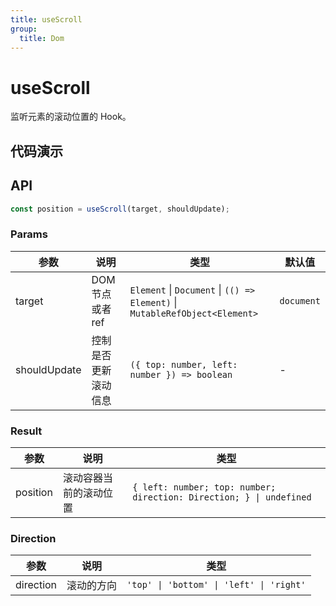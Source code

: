 ```yaml
---
title: useScroll
group:
  title: Dom
---
```


# useScroll

监听元素的滚动位置的 Hook。

## 代码演示

<code src="./demo/demo01.tsx"></code>
<code src="./demo/demo02.tsx"></code>
<code src="./demo/demo03.tsx"></code>

## API

```ts
const position = useScroll(target, shouldUpdate);
```

### Params

| 参数         | 说明                  | 类型                                        | 默认值                                   |
|--------------|-----------------------|---------------------------------------------|------------------------------------------|
| target       | DOM 节点或者 ref | `Element` \| `Document`  \| `(() => Element)` \| `MutableRefObject<Element>`   | `document` |
| shouldUpdate | 控制是否更新滚动信息  | `({ top: number, left: number }) => boolean` | - |


### Result

| 参数     | 说明                   | 类型                          |
|----------|------------------------|-------------------------------|
| position | 滚动容器当前的滚动位置 | `{ left: number; top: number; direction: Direction; } \| undefined` |

### Direction

| 参数     | 说明                   | 类型                          |
|----------|------------------------|-------------------------------|
| direction | 滚动的方向 | `'top' \| 'bottom' \| 'left' \| 'right'` |
